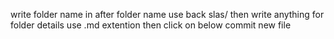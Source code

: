 write folder name in after folder name use back slas/ then write anything for folder details use .md extention then click on below commit new file
